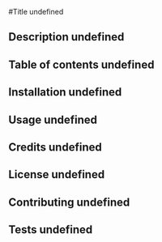 
#Title undefined
## Description undefined
## Table of contents undefined
## Installation undefined
## Usage undefined
## Credits undefined
## License undefined
## Contributing undefined 
## Tests undefined
